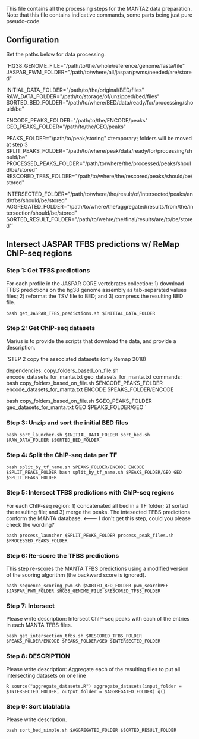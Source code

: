 This file contains all the processing steps for the MANTA2 data preparation. Note that this file contains indicative commands, some parts being just pure pseudo-code.

## Configuration
Set the paths below for data processing.

`HG38_GENOME_FILE="/path/to/the/whole/reference/genome/fasta/file"
JASPAR_PWM_FOLDER="/path/to/where/all/jaspar/pwms/needed/are/stored"

INITIAL_DATA_FOLDER="/path/to/the/original/BED/files"
RAW_DATA_FOLDER="/path/to/storage/of/unzipped/bed/files"
SORTED_BED_FOLDER="/path/to/where/BED/data/ready/for/processing/should/be"

ENCODE_PEAKS_FOLDER="/path/to/the/ENCODE/peaks"
GEO_PEAKS_FOLDER="/path/to/the/GEO/peaks"

PEAKS_FOLDER="/path/to/peak/storing" #temporary; folders will be moved at step 3
SPLIT_PEAKS_FOLDER="/path/to/where/peak/data/ready/for/processing/should/be"
PROCESSED_PEAKS_FOLDER="/path/to/where/the/processed/peaks/should/be/stored"
RESCORED_TFBS_FOLDER="/path/to/where/the/rescored/peaks/should/be/stored"

INTERSECTED_FOLDER="/path/to/where/the/result/of/intersected/peaks/and/tfbs/should/be/stored"
AGGREGATED_FOLDER="/path/to/where/the/aggregated/results/from/the/intersection/should/be/stored"
SORTED_RESULT_FOLDER="/path/to/wehre/the/final/results/are/to/be/stored"`

## Intersect JASPAR TFBS predictions w/ ReMap ChIP-seq regions

### Step 1: Get TFBS predictions
For each profile in the JASPAR CORE vertebrates collection: 1) download TFBS predictions on the hg38 genome assembly as tab-separated values files; 2) reformat the TSV file to BED; and 3) compress the resulting BED file.

`bash get_JASPAR_TFBS_predictions.sh $INITIAL_DATA_FOLDER`

### Step 2: Get ChIP-seq datasets
Marius is to provide the scripts that download the data, and provide a description.

`STEP 2
copy the associated datasets (only Remap 2018) 

dependencies: copy_folders_based_on_file.sh
              encode_datasets_for_manta.txt
              geo_datasets_for_manta.txt
commands:
bash copy_folders_based_on_file.sh $ENCODE_PEAKS_FOLDER encode_datasets_for_manta.txt ENCODE $PEAKS_FOLDER/ENCODE

bash copy_folders_based_on_file.sh $GEO_PEAKS_FOLDER geo_datasets_for_manta.txt GEO $PEAKS_FOLDER/GEO
`
### Step 3: Unzip and sort the initial BED files

`bash sort_launcher.sh $INITIAL_DATA_FOLDER sort_bed.sh $RAW_DATA_FOLDER $SORTED_BED_FOLDER`

### Step 4: Split the ChIP-seq data per TF

`bash split_by_tf_name.sh $PEAKS_FOLDER/ENCODE ENCODE $SPLIT_PEAKS_FOLDER
bash split_by_tf_name.sh $PEAKS_FOLDER/GEO GEO $SPLIT_PEAKS_FOLDER`

### Step 5: Intersect TFBS predictions with ChIP-seq regions
For each ChIP-seq region: 1) concatenated all bed in a TF folder; 2) sorted the resulting file; and 3) merge the peaks. The intesected TFBS predictions conform the MANTA database. <--- I don't get this step, could you please check the wording?

`bash process_launcher $SPLIT_PEAKS_FOLDER process_peak_files.sh $PROCESSED_PEAKS_FOLDER`

### Step 6: Re-score the TFBS predictions
This step re-scores the MANTA TFBS predictions using a modified version of the scoring algorithm (the backward score is ignored).

`bash sequence_scoring_pwm.sh $SORTED_BED_FOLDER pwm_searchPFF $JASPAR_PWM_FOLDER $HG38_GENOME_FILE $RESCORED_TFBS_FOLDER`

### Step 7: Intersect
Please write description: Intersect ChIP-seq peaks with each of the entries in each MANTA TFBS files. 

`bash get_intersection_tfbs.sh $RESCORED_TFBS_FOLDER $PEAKS_FOLDER/ENCODE $PEAKS_FOLDER/GEO $INTERSECTED_FOLDER`

### Step 8: DESCRIPTION
Please write description: Aggregate each of the resulting files to put all intersecting datasets on one line

`R
source("aggregate_datasets.R")
aggregate_datasets(input_folder = $INTERSECTED_FOLDER, output_folder = $AGGREGATED_FOLDER)
q()`

### Step 9: Sort blablabla
Please write description.

`bash sort_bed_simple.sh $AGGREGATED_FOLDER $SORTED_RESULT_FOLDER`

